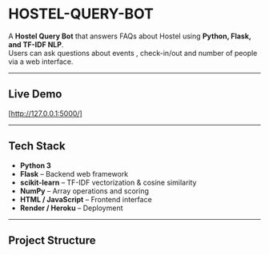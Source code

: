 # HOSTEL-QUERY-BOT

A **Hostel Query Bot** that answers FAQs about Hostel using **Python, Flask, and TF-IDF NLP**.  
Users can ask questions about events , check-in/out and number of people via a web interface.

---

## **Live Demo**

[http://127.0.0.1:5000/]  

---

## **Tech Stack**

- **Python 3**
- **Flask** – Backend web framework
- **scikit-learn** – TF-IDF vectorization & cosine similarity
- **NumPy** – Array operations and scoring
- **HTML / JavaScript** – Frontend interface
- **Render / Heroku** – Deployment

---

## **Project Structure**